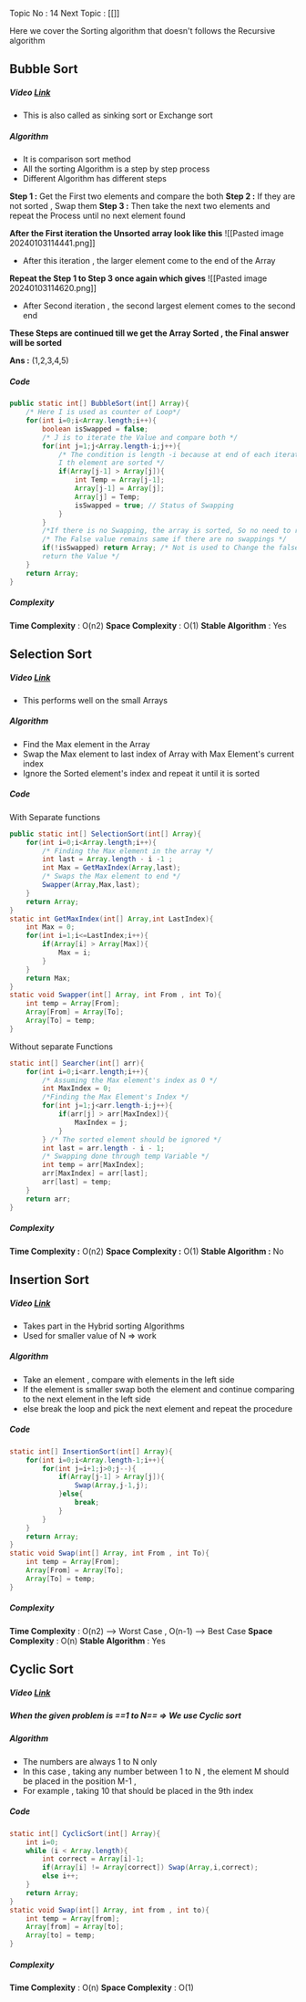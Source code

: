 Topic No : 14
Next Topic : [[]]

Here we cover the Sorting algorithm that doesn't follows the Recursive algorithm 
## Bubble Sort 
##### Video [Link](https://youtu.be/F5MZyqRp_IM?si=ZsjYDrYvZIDq11gz)

- This is also called as sinking sort or Exchange sort
##### Algorithm 
- It is comparison sort method
- All the sorting Algorithm is a step by step process
- Different Algorithm has different steps

**Step 1 :** Get the First two elements and compare the both 
**Step 2 :** If they are not sorted , Swap them
**Step 3 :** Then take the next two elements and repeat the Process until no next element found

**After the First iteration the Unsorted array look like this** 
![[Pasted image 20240103114441.png]]
- After this iteration , the larger element come to the end of the Array

**Repeat the Step 1 to Step 3 once again which gives**
![[Pasted image 20240103114620.png]]
- After Second iteration , the second largest element comes to the second end 

**These Steps are continued till we get the Array Sorted , the Final answer will be sorted**

**Ans :** (1,2,3,4,5) 

##### Code 
```Java
public static int[] BubbleSort(int[] Array){  
    /* Here I is used as counter of Loop*/  
    for(int i=0;i<Array.length;i++){  
        boolean isSwapped = false;  
        /* J is to iterate the Value and compare both */  
        for(int j=1;j<Array.length-i;j++){  
            /* The condition is length -i because at end of each iteration of i , last 
            I th element are sorted */  
            if(Array[j-1] > Array[j]){  
                int Temp = Array[j-1];  
                Array[j-1] = Array[j];  
                Array[j] = Temp;  
                isSwapped = true; // Status of Swapping  
            }  
        }  
        /*If there is no Swapping, the array is sorted, So no need to run the Loop */  
        /* The False value remains same if there are no swappings */        
        if(!isSwapped) return Array; /* Not is used to Change the false to true to 
        return the Value */  
    }
    return Array;  
}
```

##### Complexity

**Time Complexity**  : O(n2)
**Space Complexity** : O(1)
**Stable Algorithm**  : Yes

## Selection Sort 
##### Video [Link](https://youtu.be/Nd4SCCIHFWk?si=3fZUt8cl78W3iie6)
- This performs well on the small Arrays 
##### Algorithm 
- Find the Max element in the Array
- Swap the Max element to last index of Array with Max Element's current index
- Ignore the Sorted element's index and repeat it until it is sorted
##### Code 
With Separate functions
```Java
public static int[] SelectionSort(int[] Array){  
    for(int i=0;i<Array.length;i++){  
        /* Finding the Max element in the array */  
        int last = Array.length - i -1 ;  
        int Max = GetMaxIndex(Array,last);  
        /* Swaps the Max element to end */  
        Swapper(Array,Max,last);  
    }  
    return Array;  
}  
static int GetMaxIndex(int[] Array,int LastIndex){  
    int Max = 0;  
    for(int i=1;i<=LastIndex;i++){  
        if(Array[i] > Array[Max]){  
            Max = i;  
        }  
    }  
    return Max;  
}  
static void Swapper(int[] Array, int From , int To){  
    int temp = Array[From];  
    Array[From] = Array[To];  
    Array[To] = temp;  
}
```
Without separate Functions
```Java
static int[] Searcher(int[] arr){  
    for(int i=0;i<arr.length;i++){  
        /* Assuming the Max element's index as 0 */  
        int MaxIndex = 0;  
        /*Finding the Max Element's Index */  
        for(int j=1;j<arr.length-i;j++){  
            if(arr[j] > arr[MaxIndex]){  
                MaxIndex = j;  
            }  
        } /* The sorted element should be ignored */  
        int last = arr.length - i - 1;  
        /* Swapping done through temp Variable */  
        int temp = arr[MaxIndex];  
        arr[MaxIndex] = arr[last];  
        arr[last] = temp;  
    }  
    return arr;  
}
```

##### Complexity

**Time Complexity  :** O(n2)
**Space Complexity :** O(1)
**Stable Algorithm  :** No

## Insertion Sort
##### Video [Link](https://youtu.be/By_5-RRqVeE?si=PTWgbwANfsAp6PAq)
- Takes part in the Hybrid sorting Algorithms
- Used for smaller value of N => work
##### Algorithm
- Take an element , compare with elements in the left side 
- If the element is smaller swap both the element and continue comparing to the next element in the left side 
- else break the loop and pick the next element and repeat the procedure
##### Code 
```Java
static int[] InsertionSort(int[] Array){  
    for(int i=0;i<Array.length-1;i++){  
        for(int j=i+1;j>0;j--){  
            if(Array[j-1] > Array[j]){  
                Swap(Array,j-1,j);  
            }else{  
                break;  
            }  
        }  
    }  
    return Array;  
}
static void Swap(int[] Array, int From , int To){  
    int temp = Array[From];  
    Array[From] = Array[To];  
    Array[To] = temp;  
}
```
##### Complexity 

**Time Complexity**  : O(n2) --> Worst Case , O(n-1) --> Best Case
**Space Complexity** : O(n)
**Stable Algorithm**  : Yes

## Cyclic Sort
##### Video [Link](https://youtu.be/JfinxytTYFQ?si=BFyzULTsQA9XcEhZ)
##### When the given problem is ==1 to N== => We use Cyclic sort

##### Algorithm 
- The numbers are always 1 to N only
- In this case , taking any number between 1 to N , the element M should be placed in the position M-1 , 
- For example , taking 10 that should be placed in the 9th index
##### Code 
```Java
static int[] CyclicSort(int[] Array){  
    int i=0;  
    while (i < Array.length){  
        int correct = Array[i]-1;  
        if(Array[i] != Array[correct]) Swap(Array,i,correct);  
        else i++;  
    }  
    return Array;  
}  
static void Swap(int[] Array, int from , int to){  
    int temp = Array[from];  
    Array[from] = Array[to];  
    Array[to] = temp;  
}
```

##### Complexity

**Time Complexity**  : O(n)
**Space Complexity** : O(1)
